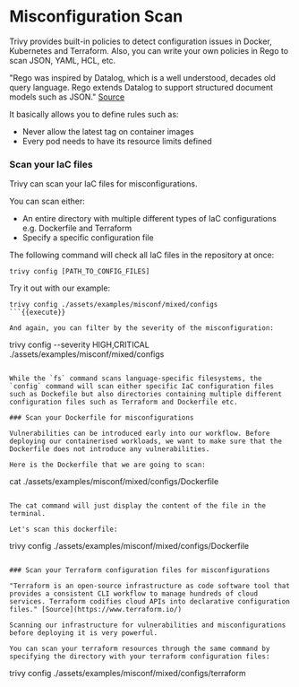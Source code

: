 # Misconfiguration Scan

Trivy provides built-in policies to detect configuration issues in Docker, Kubernetes and Terraform. Also, you can write your own policies in Rego to scan JSON, YAML, HCL, etc.

"Rego was inspired by Datalog, which is a well understood, decades old query language. Rego extends Datalog to support structured document models such as JSON." [Source](https://www.openpolicyagent.org/docs/latest/policy-language/)

It basically allows you to define rules such as:
* Never allow the latest tag on container images
* Every pod needs to have its resource limits defined

### Scan your IaC files

Trivy can scan your IaC files for misconfigurations. 

You can scan either:
* An entire directory with multiple different types of IaC configurations e.g. Dockerfile and Terraform
* Specify a specific configuration file

The following command will check all IaC files in the repository at once:

```
trivy config [PATH_TO_CONFIG_FILES]
```

Try it out with our example:

```
trivy config ./assets/examples/misconf/mixed/configs
```{{execute}}

And again, you can filter by the severity of the misconfiguration:

```
trivy config --severity HIGH,CRITICAL ./assets/examples/misconf/mixed/configs
```{{execute}}

While the `fs` command scans language-specific filesystems, the `config` command will scan either specific IaC configuration files such as Dockefile but also directories containing multiple different configuration files such as Terraform and Dockerfile etc.

### Scan your Dockerfile for misconfigurations

Vulnerabilities can be introduced early into our workflow. Before deploying our containerised workloads, we want to make sure that the Dockerfile does not introduce any vulnerabilities.

Here is the Dockerfile that we are going to scan:

```
cat ./assets/examples/misconf/mixed/configs/Dockerfile
```{{execute}}

The cat command will just display the content of the file in the terminal.

Let's scan this dockerfile:

```
trivy config ./assets/examples/misconf/mixed/configs/Dockerfile
```{{execute}}

### Scan your Terraform configuration files for misconfigurations

"Terraform is an open-source infrastructure as code software tool that provides a consistent CLI workflow to manage hundreds of cloud services. Terraform codifies cloud APIs into declarative configuration files." [Source](https://www.terraform.io/)

Scanning our infrastructure for vulnerabilities and misconfigurations before deploying it is very powerful.

You can scan your terraform resources through the same command by specifying the directory with your terraform configuration files:

```
trivy config ./assets/examples/misconf/mixed/configs/terraform
```{{execute}}